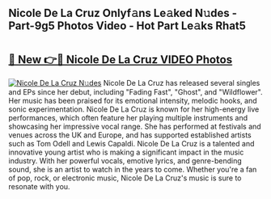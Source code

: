 ## Nicole De La Cruz Onlyf𝚊ns Le𝚊ked N𝚞des - Part-9g5 Photos Video - Hot Part Le𝚊ks Rhat5

# <h2><a href="http://ab93899.deff.icu/?id=Nicole+De+La+Cruz">🔗 New 👉🔴 Nicole De La Cruz VIDEO Photos</a></h2>

[![Nicole De La Cruz N𝚞des](https://i.imgur.com/rIISA9y.gif)](http://ab93899.deff.icu/?id=Nicole+De+La+Cruz)
Nicole De La Cruz has released several singles and EPs since her debut, including "Fading Fast", "Ghost", and "Wildflower". Her music has been praised for its emotional intensity, melodic hooks, and sonic experimentation. Nicole De La Cruz is known for her high-energy live performances, which often feature her playing multiple instruments and showcasing her impressive vocal range. She has performed at festivals and venues across the UK and Europe, and has supported established artists such as Tom Odell and Lewis Capaldi. Nicole De La Cruz is a talented and innovative young artist who is making a significant impact in the music industry. With her powerful vocals, emotive lyrics, and genre-bending sound, she is an artist to watch in the years to come. Whether you're a fan of pop, rock, or electronic music, Nicole De La Cruz's music is sure to resonate with you.
